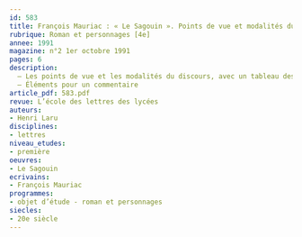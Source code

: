```yaml
---
id: 583
title: François Mauriac : « Le Sagouin ». Points de vue et modalités du discours
rubrique: Roman et personnages [4e]
annee: 1991
magazine: n°2 1er octobre 1991
pages: 6
description: 
  – Les points de vue et les modalités du discours, avec un tableau des personnages et des différents points de vue à travers l’œuvre
  – Éléments pour un commentaire
article_pdf: 583.pdf
revue: L’école des lettres des lycées
auteurs:
- Henri Laru
disciplines:
- lettres
niveau_etudes:
- première
oeuvres:
- Le Sagouin
ecrivains:
- François Mauriac
programmes:
- objet d’étude - roman et personnages
siecles:
- 20e siècle
---
```

